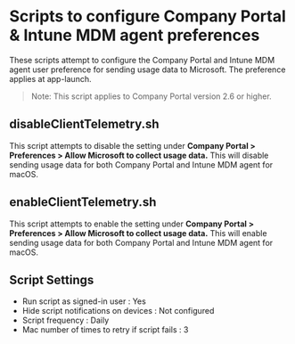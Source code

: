 # Scripts to configure Company Portal & Intune MDM agent preferences

These scripts attempt to configure the Company Portal and Intune MDM agent user preference for sending usage data to Microsoft. The preference applies at app-launch.

>Note:
>This script applies to Company Portal version 2.6 or higher.

## disableClientTelemetry.sh
This script attempts to disable the setting under **Company Portal > Preferences > Allow Microsoft to collect usage data.** This will disable sending usage data for both Company Portal and Intune MDM agent for macOS.

## enableClientTelemetry.sh
This script attempts to enable the setting under **Company Portal > Preferences > Allow Microsoft to collect usage data.** This will enable sending usage data for both Company Portal and Intune MDM agent for macOS.

## Script Settings

- Run script as signed-in user : Yes
- Hide script notifications on devices : Not configured
- Script frequency : Daily
- Mac number of times to retry if script fails : 3
